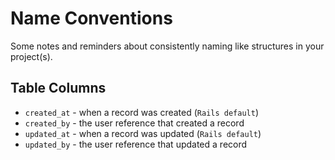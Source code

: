 # Name Conventions

Some notes and reminders about consistently naming like structures in your
project(s).

## Table Columns

* `created_at` - when a record was created (`Rails default`)
* `created_by` - the user reference that created a record
* `updated_at` - when a record was updated (`Rails default`)
* `updated_by` - the user reference that updated a record
